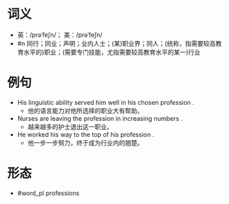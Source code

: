 # 词义
- 英：/prəˈfeʃn/； 美：/prəˈfeʃn/
- #n 同行；同业；声明；业内人士；(某)职业界；同人；(统称，指需要较高教育水平的)职业；(需要专门技能，尤指需要较高教育水平的某一)行业
# 例句
- His linguistic ability served him well in his chosen profession .
	- 他的语言能力对他所选择的职业大有帮助。
- Nurses are leaving the profession in increasing numbers .
	- 越来越多的护士退出这一职业。
- He worked his way to the top of his profession .
	- 他一步一步努力，终于成为行业内的翘楚。
# 形态
- #word_pl professions
